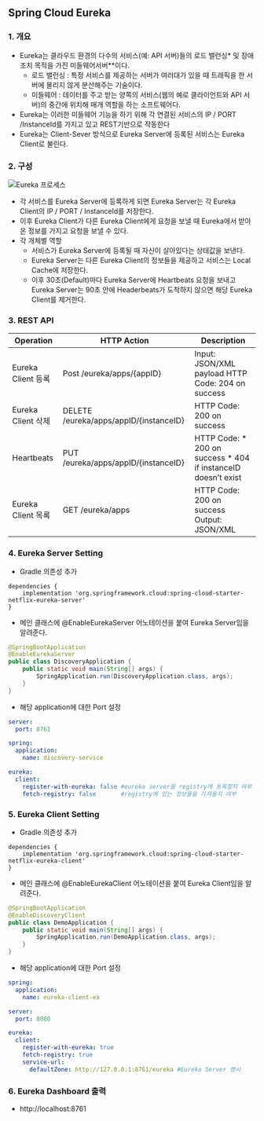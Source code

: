 ## Spring Cloud Eureka

### 1. 개요

- Eureka는 클라우드 환경의 다수의 서비스(예: API 서버)들의 로드 밸런싱* 및 장애 조치 목적을 가진 미들웨어서버**이다.
    - 로드 밸런싱 : 특정 서비스를 제공하는 서버가 여러대가 있을 때 트래픽을 한 서버에 몰리지 않게 분산해주는 기술이다.
    - 미들웨어 : 데이터를 주고 받는 양쪽의 서비스(웹의 예로 클라이언트와 API 서버)의 중간에 위치해 매개 역할을 하는 소프트웨어다.
- Eureka는 이러한 미들웨어 기능을 하기 위해 각 연결된 서비스의 IP / PORT /InstanceId를 가지고 있고 REST기반으로 작동한다
- Eureka는 Client-Sever 방식으로 Eureka Server에 등록된 서비스는 Eureka Client로 불린다.

### 2. 구성
![Eureka 프로세스](https://img1.daumcdn.net/thumb/R1280x0/?scode=mtistory2&fname=https%3A%2F%2Fblog.kakaocdn.net%2Fdn%2FlL32n%2FbtreRSuWGXV%2FuIQYsqZ4hNxKVzI542aBCK%2Fimg.png)
- 각 서비스를 Eureka Server에 등록하게 되면 Eureka Server는 각 Eureka Client의 IP / PORT / InstanceId를 저장한다.
- 이후 Eureka Client가 다른 Eureka Client에게 요청을 보낼 때 Eureka에서 받아온 정보를 가지고 요청을 보낼 수 있다.
- 각 개체별 역할
  - 서비스가 Eureka Server에 등록될 때 자신이 살아있다는 상태값을 보낸다.
  - Eureka Server는 다른 Eureka Client의 정보들을 제공하고 서비스는 Local Cache에 저장한다.
  - 이후 30초(Default)마다 Eureka Server에 Heartbeats 요청을 보내고 Eureka Server는 90초 안에 Headerbeats가 도착하지 않으면 해당 Eureka Client를 제거한다.

### 3. REST API 
| **Operation**    | **HTTP Action**                        | **Description**                                               |
|------------------|----------------------------------------|---------------------------------------------------------------|
| Eureka Client 등록 | Post /eureka/apps/{appID}              | Input: JSON/XML payload HTTP Code: 204 on success             |
| Eureka Client 삭제 | DELETE /eureka/apps/appID/{instanceID} | HTTP Code: 200 on success                                     |
| Heartbeats       | PUT /eureka/apps/appID/{instanceID}    | HTTP Code: * 200 on success * 404 if instanceID doesn’t exist |
| Eureka Client 목록 | GET /eureka/apps                       | HTTP Code: 200 on success Output: JSON/XML                    |

### 4. Eureka Server Setting
- Gradle 의존성 추가
```
dependencies {
    implementation 'org.springframework.cloud:spring-cloud-starter-netflix-eureka-server'
}
```
- 메인 클래스에 @EnableEurekaServer 어노테이션을 붙여 Eureka Server임을 알려준다.
```java
@SpringBootApplication
@EnableEurekaServer
public class DiscoveryApplication {
    public static void main(String[] args) {
        SpringApplication.run(DiscoveryApplication.class, args);
    }
}
```

- 해당 application에 대한 Port 설정
```yaml
server:
  port: 8761

spring:
  application:
    name: discovery-service

eureka:
  client:
    register-with-eureka: false #eureka server를 registry에 등록할지 여부
    fetch-registry: false       #registry에 있는 정보들을 가져올지 여부
```

### 5. Eureka Client Setting
- Gradle 의존성 추가
```
dependencies {
    implementation 'org.springframework.cloud:spring-cloud-starter-netflix-eureka-client'
}
```
- 메인 클래스에 @EnableEurekaClient 어노테이션을 붙여 Eureka Client임을 알려준다.
``` java
@SpringBootApplication
@EnableDiscoveryClient
public class DemoApplication {
    public static void main(String[] args) {
        SpringApplication.run(DemoApplication.class, args);
    }
}
```
- 해당 application에 대한 Port 설정
``` yaml
spring:
  application:
    name: eureka-client-ex

server:
  port: 8080

eureka:
  client:
    register-with-eureka: true
    fetch-registry: true
    service-url:
      defaultZone: http://127.0.0.1:8761/eureka #Eureka Server 명시
```

### 6. Eureka Dashboard 출력
- http://localhost:8761
